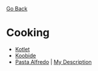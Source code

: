 [Go Back](https://github.com/arm-on/plan/blob/main/README.md)

# Cooking

- [Kotlet](https://www.youtube.com/watch?v=8iffZhh2wdY)
- [Koobide](https://www.youtube.com/watch?v=dkREjdNeaC8)
- [Pasta Alfredo](https://www.youtube.com/watch?v=zaCoDf-zrdk) | [My Description](https://github.com/arm-on/plan/blob/main/alfredo.md)



